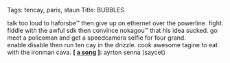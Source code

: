 Tags: tencay, paris, staun
Title: BUBBLES
  
talk too loud to haforsbe™ then give up on ethernet over the powerline. fight. fiddle with the awful sdk then convince nokagou™ that his idea sucked. go meet a policeman and get a speedcamera selfie for four grand. enable:disable then run ten cay in the drizzle. cook awesome tagine to eat with the ironman cava.
**[ [a song](http://) ]:** ayrton senna (saycet)